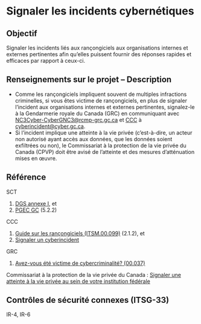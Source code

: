 # Signaler les incidents cybernétiques

## Objectif

Signaler les incidents liés aux rançongiciels aux organisations internes et externes pertinentes afin qu’elles puissent fournir des réponses rapides et efficaces par rapport à ceux-ci.

## Renseignements sur le projet – Description

- Comme les rançongiciels impliquent souvent de multiples infractions criminelles, si vous êtes victime de rançongiciels, en plus de signaler l’incident aux organisations internes et externes pertinentes, signalez-le à la Gendarmerie royale du Canada (GRC) en communiquant avec [NC3Cyber-CyberGNC3@rcmp-grc.gc.ca](mailto:NC3Cyber-CyberGNC3@rcmp-grc.gc.ca) et [CCC](https://cyber.gc.ca/fr/cyberincidents) à [cyberincident@cyber.gc.ca](mailto:cyberincident@cyber.gc.ca).
- Si l’incident implique une atteinte à la vie privée (c’est-à-dire, un acteur non autorisé ayant accès aux données, que les données soient exfiltrées ou non), le Commissariat à la protection de la vie privée du Canada (CPVP) doit être avisé de l’atteinte et des mesures d’atténuation mises en œuvre.

## Référence

SCT

1. [DGS annexe I](https://www.tbs-sct.gc.ca/pol/doc-fra.aspx?id=32611#appI), et
2. [PGEC GC](https://www.canada.ca/fr/gouvernement/systeme/gouvernement-numerique/securite-confidentialite-ligne/gestion-securite-identite/plan-gestion-evenements-cybersecurite-gouvernement-canada.html) (5.2.2)

CCC

1. [Guide sur les rançongiciels (ITSM.00.099)](https://cyber.gc.ca/fr/orientation/guide-sur-les-rancongiciels-itsm00099) (2.1.2), et
2. [Signaler un cyberincident](https://cyber.gc.ca/fr/cyberincidents)

GRC

1. [Avez-vous été victime de cybercriminalité? (00.037)](https://www.rcmp-grc.gc.ca/wam/media/5705/original/775b051eaeafc6b098422afab62ab681.pdf)

Commissariat à la protection de la vie privée du Canada : [Signaler une atteinte à la vie privée au sein de votre institution fédérale](https://www.priv.gc.ca/fr/signaler-un-probleme/signaler-une-atteinte-a-la-vie-privee-dans-votre-organisation/signaler-une-atteinte-a-la-vie-privee-au-sein-de-votre-institution-federale/)

## Contrôles de sécurité connexes (ITSG-33)

IR-4, IR-6
